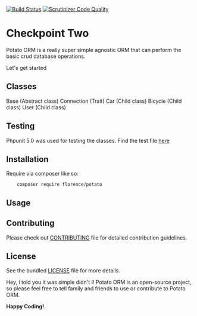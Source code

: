 
[![Build Status](https://travis-ci.org/andela-fokosun/Checkpoint-Two.svg)](https://travis-ci.org/andela-fokosun/Checkpoint-Two)
[![Scrutinizer Code Quality](https://scrutinizer-ci.com/g/andela-fokosun/Checkpoint-Two/badges/quality-score.png?b=master)](https://scrutinizer-ci.com/g/andela-fokosun/Checkpoint-Two/?branch=master)

# Checkpoint Two
Potato ORM is a really super simple agnostic ORM that can perform the basic crud database operations.

Let's get started

## Classes

Base (Abstract class)
Connection (Trait)
Car (Child class)
Bicycle (Child class)
User (Child class)

## Testing
Phpunit 5.0 was used for testing the classes. Find the test file
[here](https://github.com/andela-fokosun/Checkpoint-Two/blob/master/tests/)

## Installation

Require via composer like so:

```
    composer require florence/potato
```

## Usage

## Contributing
Please check out [CONTRIBUTING](CONTRIBUTING.md) file for detailed contribution guidelines.


## License
See the bundled [LICENSE](LICENSE.md) file for more details.

Hey, i told you it was simple didn't I! Potato ORM is an open-source project, so please feel free to tell family 
and friends to use or contribute to Potato ORM.


**Happy Coding!**

